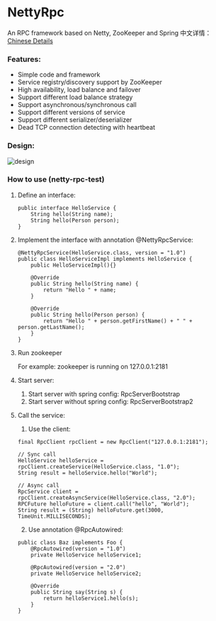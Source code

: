 # NettyRpc

An RPC framework based on Netty, ZooKeeper and Spring
中文详情：[Chinese Details](http://www.cnblogs.com/luxiaoxun/p/5272384.html)

### Features:

* Simple code and framework
* Service registry/discovery support by ZooKeeper
* High availability, load balance and failover
* Support different load balance strategy
* Support asynchronous/synchronous call
* Support different versions of service
* Support different serializer/deserializer
* Dead TCP connection detecting with heartbeat

### Design:

![design](https://github.com/luxiaoxun/NettyRpc/blob/master/picture/NettyRpc-design.png)

### How to use (netty-rpc-test)

1. Define an interface:

   ```
   public interface HelloService { 
       String hello(String name); 
       String hello(Person person);
   }
   ```
2. Implement the interface with annotation @NettyRpcService:

   ```
   @NettyRpcService(HelloService.class, version = "1.0")
   public class HelloServiceImpl implements HelloService {
       public HelloServiceImpl(){}

       @Override
       public String hello(String name) {
           return "Hello " + name;
       }

       @Override
       public String hello(Person person) {
           return "Hello " + person.getFirstName() + " " + person.getLastName();
       }
   }
   ```
3. Run zookeeper

   For example: zookeeper is running on 127.0.0.1:2181
4. Start server:

   1. Start server with spring config: RpcServerBootstrap
   2. Start server without spring config: RpcServerBootstrap2
5. Call the service:

   1. Use the client:

   ```
   final RpcClient rpcClient = new RpcClient("127.0.0.1:2181");

   // Sync call
   HelloService helloService = rpcClient.createService(HelloService.class, "1.0");
   String result = helloService.hello("World");

   // Async call
   RpcService client = rpcClient.createAsyncService(HelloService.class, "2.0");
   RPCFuture helloFuture = client.call("hello", "World");
   String result = (String) helloFuture.get(3000, TimeUnit.MILLISECONDS);
   ```
   2. Use annotation @RpcAutowired:

   ```
   public class Baz implements Foo {
       @RpcAutowired(version = "1.0")
       private HelloService helloService1;

       @RpcAutowired(version = "2.0")
       private HelloService helloService2;

       @Override
       public String say(String s) {
           return helloService1.hello(s);
       }
   }
   ```
